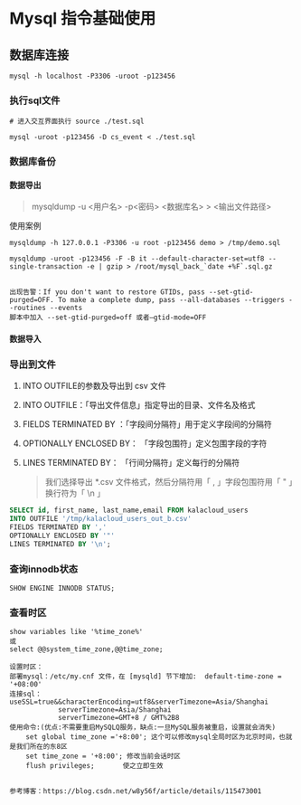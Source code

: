 # Mysql 指令基础使用

## 数据库连接

```shell
mysql -h localhost -P3306 -uroot -p123456
```

### 执行sql文件

```
# 进入交互界面执行 source ./test.sql

mysql -uroot -p123456 -D cs_event < ./test.sql
```

### 数据库备份

#### 数据导出

> mysqldump -u <用户名> -p<密码> <数据库名> > <输出文件路径> 

使用案例

```
mysqldump -h 127.0.0.1 -P3306 -u root -p123456 demo > /tmp/demo.sql

mysqldump -uroot -p123456 -F -B it --default-character-set=utf8 --single-transaction -e | gzip > /root/mysql_back_`date +%F`.sql.gz


出现告警：If you don't want to restore GTIDs, pass --set-gtid-purged=OFF. To make a complete dump, pass --all-databases --triggers --routines --events
脚本中加入 --set-gtid-purged=off 或者–gtid-mode=OFF
```





#### 数据导入



### 导出到文件

1. INTO OUTFILE的参数及导出到 csv 文件

2. INTO OUTFILE：「导出文件信息」指定导出的目录、文件名及格式

3. FIELDS TERMINATED BY ：「字段间分隔符」用于定义字段间的分隔符

4. OPTIONALLY ENCLOSED BY： 「字段包围符」定义包围字段的字符

5. LINES TERMINATED BY： 「行间分隔符」定义每行的分隔符

   > 我们选择导出 *.csv 文件格式，然后分隔符用「 , 」字段包围符用「 " 」换行符为「 \n 」

```sql
SELECT id, first_name, last_name,email FROM kalacloud_users
INTO OUTFILE '/tmp/kalacloud_users_out_b.csv'
FIELDS TERMINATED BY ','
OPTIONALLY ENCLOSED BY '"'
LINES TERMINATED BY '\n';
```

### 查询innodb状态

```
SHOW ENGINE INNODB STATUS;
```

### 查看时区

```
show variables like '%time_zone%'
或
select @@system_time_zone,@@time_zone;

设置时区：
部署mysql：/etc/my.cnf 文件，在 [mysqld] 节下增加:  default-time-zone = '+08:00'
连接sql：useSSL=true&&characterEncoding=utf8&serverTimezone=Asia/Shanghai
			serverTimezone=Asia/Shanghai
			serverTimezone=GMT+8 / GMT%2B8
使用命令:(优点:不需要重启MySQLQ服务，缺点:一旦MySQL服务被重启，设置就会消失)
	set global time_zone ='+8:00'; 这个可以修改mysql全局时区为北京时间，也就是我们所在的东8区
	set time_zone = '+8:00'; 修改当前会话时区
	flush privileges;		使之立即生效


参考博客：https://blog.csdn.net/w8y56f/article/details/115473001
```

